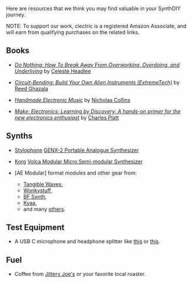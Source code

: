 Here are resources that we think you may find valuable in your SynthDIY journey.

NOTE: To support our work, clectric is a registered Amazon Associate, and will earn from qualifying purchases on the related links.

## Books
- [_Do Nothing: How To Break Away From Overworking, Overdoing, and Underliving_](https://amzn.to/4oDdPE9) by [Celeste Headlee](https://celesteheadlee.com/about-celeste-headlee/)
  
- [_Circuit-Bending: Build Your Own Alien Instruments (ExtremeTech)_](https://amzn.to/41Mgkdk) by [Reed Ghazala](http://www.anti-theory.com/bio/)

- [_Handmade Electronic Music_](https://amzn.to/45DoNks) by [Nicholas Collins](https://www.nicolascollins.com/handmade.htm)
  
- [_Make: Electronics: Learning by Discovery: A hands-on primer for the new electronics enthusiast_](https://amzn.to/46UGApt) by [Charles Platt](https://www.makershed.com/collections/charles-platt)

## Synths
- [Stylophone](https://stylophone.com/product/stylophone-genx-2-us/) [GENX-2 Portable Analogue Synthesizer](https://amzn.to/3JhKVt0)
  
- [Korg](https://www.korg.com/us/products/dj/volca_modular/) [Volca Modular Micro Semi-modular Synthesizer](https://amzn.to/4ouHgbk)
  
- [AE Modular] format modules and other gear from:
	- [Tangible Waves](https://www.tangiblewaves.com),
	- [Wonkystuff](https://wonkystuff.co.uk),
	- [BF Synth](https://www.tindie.com/stores/bfsynths/),
	- [Kyaa](https://kyaa.co),
	- and many [others](https://clectric.audio).

## Test Equipment
- A USB C microphone and headphone splitter like [this](https://amzn.to/47tUSgY) or [this](https://amzn.to/45AAAzX).

## Fuel
- Coffee from [Jittery Joe's](https://jitteryjoes.com) or your favorite local roaster.
